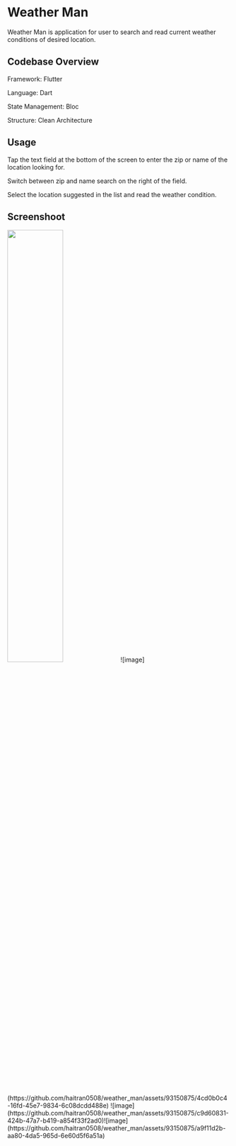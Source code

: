 
# Weather Man

Weather Man is application for user to search and read current weather conditions of desired location.

## Codebase Overview

Framework: Flutter

Language: Dart

State Management: Bloc

Structure: Clean Architecture

## Usage

Tap the text field at the bottom of the screen to enter the zip or name of the location looking for.

Switch between zip and name search on the right of the field.

Select the location suggested in the list and read the weather condition.

## Screenshoot

<img src="[https://i.imgur.com/ZWnhY9T.png](https://github.com/haitran0508/weather_man/assets/93150875/4cd0b0c4-16fd-45e7-9834-6c08dcdd488e)" width=50% height=50%>
![image](https://github.com/haitran0508/weather_man/assets/93150875/4cd0b0c4-16fd-45e7-9834-6c08dcdd488e) ![image](https://github.com/haitran0508/weather_man/assets/93150875/c9d60831-424b-47a7-b419-a854f33f2ad0)![image](https://github.com/haitran0508/weather_man/assets/93150875/a9f11d2b-aa80-4da5-965d-6e60d5f6a51a)




